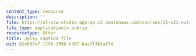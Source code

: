 ```yaml
---
content_type: resource
description: ''
file: https://ol-ocw-studio-app-qa.s3.amazonaws.com/courses/15-s21-nuts-and-bolts-of-business-plans-january-iap-2014/b2e687a717961956b387baa7f3b2a8f4_b9Yyj3htBLE.srt
file_type: application/x-subrip
resourcetype: Other
title: 3play caption file
uid: b2e687a7-1796-1956-b387-baa7f3b2a8f4
---
```

